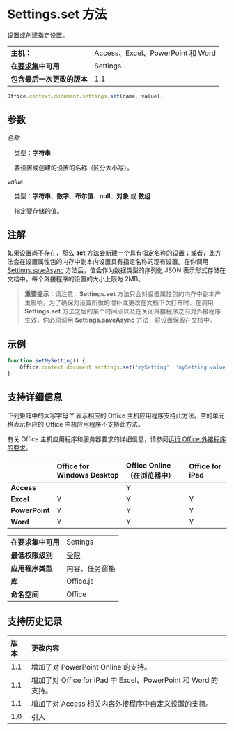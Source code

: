 

# Settings.set 方法
设置或创建指定设置。

|||
|:-----|:-----|
|**主机：**|Access、Excel、PowerPoint 和 Word|
|**在[要求集](../../docs/overview/specify-office-hosts-and-api-requirements.md)中可用**|Settings|
|**包含最后一次更改的版本**|1.1|

```js
Office.context.document.settings.set(name, value);
```


## 参数



_名称_<br/>
&nbsp;&nbsp;&nbsp;&nbsp;类型：**字符串**

&nbsp;&nbsp;&nbsp;&nbsp;要设置或创建的设置的名称（区分大小写）。

    
_value_<br/>
&nbsp;&nbsp;&nbsp;&nbsp;类型：**字符串**、**数字**、**布尔值**、**null**、**对象** 或 **数组**

&nbsp;&nbsp;&nbsp;&nbsp;指定要存储的值。
    

## 注解

如果设置尚不存在，那么 **set** 方法会新建一个具有指定名称的设置；或者，此方法会在设置属性包的内存中副本内设置具有指定名称的现有设置。在你调用 [Settings.saveAsync](../../reference/shared/settings.saveasync.md) 方法后，值会作为数据类型的序列化 JSON 表示形式存储在文档中。每个外接程序的设置的大小上限为 2MB。


 >**重要提示**：请注意，**Settings.set** 方法只会对设置属性包的内存中副本产生影响。为了确保对设置所做的增补或更改在文档下次打开时、在调用 **Settings.set** 方法之后的某个时间点以及在关闭外接程序之前对外接程序生效，你必须调用 **Settings.saveAsync** 方法，将设置保留在文档中。


## 示例




```js
function setMySetting() {
    Office.context.document.settings.set('mySetting', 'mySetting value');
}

```




## 支持详细信息


下列矩阵中的大写字母 Y 表示相应的 Office 主机应用程序支持此方法。空的单元格表示相应的 Office 主机应用程序不支持此方法。

有关 Office 主机应用程序和服务器要求的详细信息，请参阅[运行 Office 外接程序的要求](../../docs/overview/requirements-for-running-office-add-ins.md)。



||**Office for Windows Desktop**|**Office Online（在浏览器中）**|**Office for iPad**|
|:-----|:-----|:-----|:-----|
|**Access**||Y||
|**Excel**|Y|Y|Y|
|**PowerPoint**|Y|Y|Y|
|**Word**|Y|Y|Y|

|||
|:-----|:-----|
|**在要求集中可用**|Settings|
|**最低权限级别**|[受限](../../docs/develop/requesting-permissions-for-api-use-in-content-and-task-pane-add-ins.md)|
|**应用程序类型**|内容、任务窗格|
|**库**|Office.js|
|**命名空间**|Office|

## 支持历史记录




|**版本**|**更改内容**|
|:-----|:-----|
|1.1|增加了对 PowerPoint Online 的支持。|
|1.1|增加了对 Office for iPad 中 Excel、PowerPoint 和 Word 的支持。|
|1.1|增加了对 Access 相关内容外接程序中自定义设置的支持。|
|1.0|引入|
